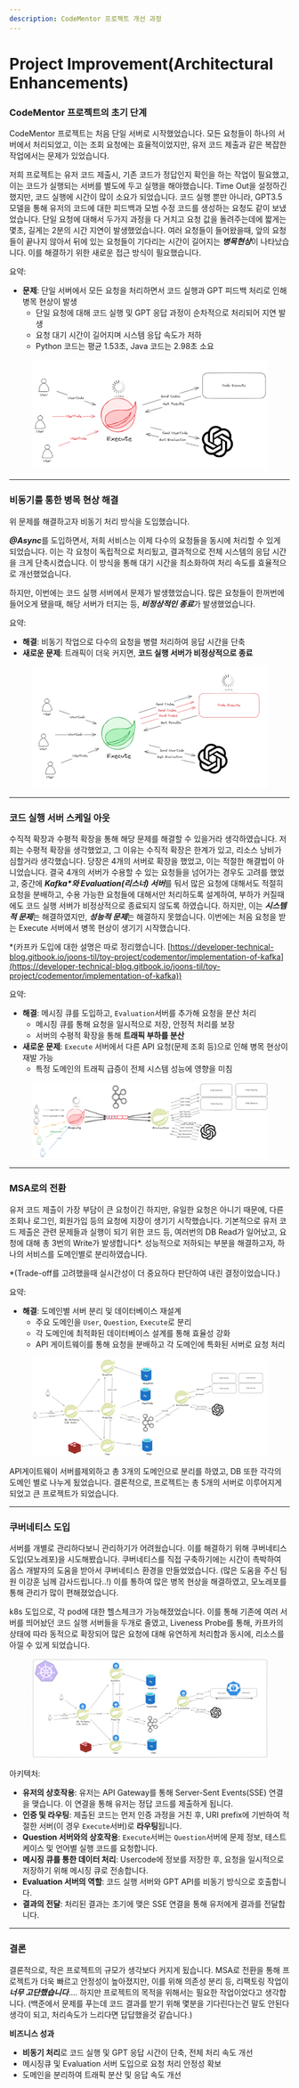 ```yaml
---
description: CodeMentor 프로젝트 개선 과정
---
```


# Project Improvement(Architectural Enhancements)

### CodeMentor 프로젝트의 초기 단계

CodeMentor 프로젝트는 처음 단일 서버로 시작했었습니다. 모든 요청들이 하나의 서버에서 처리되었고, 이는 조회 요청에는 효율적이었지만, 유저 코드 제출과 같은 복잡한 작업에서는 문제가 있었습니다.&#x20;

저희 프로젝트는 유저 코드 제출시, 기존 코드가 정답인지 확인을 하는 작업이 필요했고, 이는 코드가 실행되는 서버를 별도에 두고 실행을 해야했습니다. Time Out을 설정하긴 했지만, 코드 실행에 시간이 많이 소요가 되었습니다. 코드 실행 뿐만 아니라, GPT3.5 모델을 통해 유저의 코드에 대한 피드백과 모범 수정 코드를 생성하는 요청도 같이 보냈었습니다. 단일 요청에 대해서 두가지 과정을 다 거치고 요청 값을 돌려주는데에 짧게는 몇초, 길게는 2분의 시간 지연이 발생했었습니다. 여러 요청들이 들어왔을때, 앞의 요청들이 끝나지 않아서 뒤에 있는 요청들이 기다리는 시간이 길어지는 _**병목현상**_&#xC774; 나타났습니다. 이를 해결하기 위한 새로운 접근 방식이 필요했습니다.



요약:

* **문제**: 단일 서버에서 모든 요청을 처리하면서 코드 실행과 GPT 피드백 처리로 인해 병목 현상이 발생
  * 단일 요청에 대해 코드 실행 및 GPT 응답 과정이 순차적으로 처리되어 지연 발생
  * 요청 대기 시간이 길어지며 시스템 응답 속도가 저하
  * Python 코드는 평균 1.53초, Java 코드는 2.98초 소요

<figure><img src="../../.gitbook/assets/image (89).png" alt=""><figcaption></figcaption></figure>

***

### 비동기를 통한 병목 현상 해결

위 문제를 해결하고자 비동기 처리 방식을 도입했습니다.

_**@Async**_&#xB97C; 도입하면서,  저희 서비스는 이제 다수의 요청들을 동시에 처리할 수 있게 되었습니다. 이는 각 요청이 독립적으로 처리됬고, 결과적으로 전체 시스템의 응답 시간을 크게 단축시켰습니다. 이 방식을 통해 대기 시간을 최소화하여 처리 속도를 효율적으로 개선했었습니다.

&#x20;하지만, 이번에는 코드 실행 서버에서 문제가 발생했었습니다. 많은 요청들이 한꺼번에 들어오게 됐을때, 해당 서버가 터지는 등, _**비정상적인 종료**_&#xAC00; 발생했었습니다.

요약:

* **해결**: 비동기 작업으로 다수의 요청을 병렬 처리하여 응답 시간을 단축
* **새로운 문제**: 트래픽이 더욱 커지면, **코드 실행 서버가 비정상적으로 종료**

<figure><img src="../../.gitbook/assets/image (90).png" alt=""><figcaption></figcaption></figure>

***

### 코드 실행 서버 스케일 아웃

수직적 확장과 수평적 확장을 통해 해당 문제를 해결할 수 있을거라 생각하였습니다. 저희는 수평적 확장을 생각했었고, 그 이유는 수직적 확장은 한계가 있고, 리소스 낭비가 심할거라 생각했습니다. 당장은 4개의 서버로 확장을 했었고, 이는 적절한 해결법이 아니었습니다. 결국 4개의 서버가 수용할 수 있는 요청들을 넘어가는 경우도 고려를 했었고, 중간에 _**Kafka\*와 Evaluation(리스너) 서버**_&#xB97C; 둬서 많은 요청에 대해서도 적절히 요청을 분배하고, 수용 가능한 요청들에 대해서만 처리하도록 설계하여, 부하가 커질때에도 코드 실행 서버가 비정상적으로 종료되지 않도록 하였습니다. 하지만,  이는 _**시스템적 문제**_&#xB294; 해결하였지만, _**성능적 문제**_&#xB294; 해결하지 못했습니다. 이번에는 처음 요청을 받는 Execute 서버에서 병목 현상이 생기기 시작했습니다.

\*(카프카 도입에 대한 설명은 따로 정리했습니다. [https://developer-technical-blog.gitbook.io/joons-til/toy-project/codementor/implementation-of-kafka](https://developer-technical-blog.gitbook.io/joons-til/toy-project/codementor/implementation-of-kafka))



요약:

* **해결**: 메시징 큐를 도입하고, `Evaluation`서버를 추가해 요청을 분산 처리
  * 메시징 큐를 통해 요청을 일시적으로 저장, 안정적 처리를 보장
  * 서버의 수평적 확장을 통해 **트래픽 부하를 분산**
* **새로운 문제**: `Execute` 서버에서 다른 API 요청(문제 조회 등)으로 인해 병목 현상이 재발 가능
  * 특정 도메인의 트래픽 급증이 전체 시스템 성능에 영향을 미침

<figure><img src="../../.gitbook/assets/image (96).png" alt=""><figcaption></figcaption></figure>

***

### MSA로의 전환

유저 코드 제출이 가장 부담이 큰 요청이긴 하지만, 유일한 요청은 아니기 때문에, 다른 조회나 로그인, 회원가입 등의 요청에 지장이 생기기 시작했습니다. 기본적으로 유저 코드 제출은 관련 문제들과 실행이 되기 위한 코드 등, 여러번의 DB Read가 일어났고, 요청에 대해 총 3번의 Write가 발생합니다\*. 성능적으로 저하되는 부분을 해결하고자, 하나의 서비스를 도메인별로 분리하였습니다.

\*(Trade-off를 고려했을때 실시간성이 더 중요하다 판단하여 내린 결정이었습니다.)

요약:

* **해결**: 도메인별 서버 분리 및 데이터베이스 재설계
  * 주요 도메인을 `User`, `Question`, `Execute`로 분리
  * 각 도메인에 최적화된 데이터베이스 설계를 통해 효율성 강화
  * API 게이트웨이를 통해 요청을 분배하고 각 도메인에 특화된 서버로 요청 처리

<figure><img src="../../.gitbook/assets/image (95).png" alt=""><figcaption></figcaption></figure>

API게이트웨이 서버를제외하고 총 3개의 도메인으로 분리를 하였고, DB 또한 각각의 도메인 별로 나누게 됬었습니다.  결론적으로, 프로젝트는 총 5개의 서버로 이루어지게 되었고 큰 프로젝트가 되었습니다.

***

### 쿠버네티스 도입

서버를 개별로 관리하다보니 관리하기가 어려웠습니다. 이를 해결하기 위해 쿠버네티스 도입(모노레포)을 시도해봤습니다. 쿠버네티스를 직접 구축하기에는 시간이 촉박하여 옵스 개발자의 도움을 받아서 쿠버네티스 환경을 만들었었습니다. (많은 도움을 주신 팀원 이강훈 님께 감사드립니다..!) 이를 통하여 많은 병목 현상을 해결하였고, 모노레포를 통해 관리가 많이 편해졌었습니다.

k8s 도입으로, 각 pod에 대한 헬스체크가 가능해졌었습니다. 이를 통해 기존에 여러 서버를 띄어놨던 코드 실행 서버들을 두개로 줄였고, Liveness Probe를 통해, 카프카의 상태에 따라 동적으로 확장되어 많은 요청에 대해 유연하게 처리함과 동시에, 리소스를 아낄 수 있게 되었습니다.

<figure><img src="../../.gitbook/assets/image (97).png" alt=""><figcaption></figcaption></figure>

아키텍처:

* **유저의 상호작용**: 유저는 API Gateway를 통해 Server-Sent Events(SSE) 연결을 맺습니다. 이 연결을 통해 유저는 정답 코드를 제출하게 됩니다.
* **인증 및 라우팅**: 제출된 코드는 먼저 인증 과정을 거친 후, URI prefix에 기반하여 적절한 서버(이 경우 `Execute`서버)로 **라우팅**됩니다.
* **Question 서버와의 상호작용**: `Execute`서버는 `Question`서버에 문제 정보, 테스트케이스 및 언어별 실행 코드를 요청합니다.
* **메시징 큐를 통한 데이터 처리**: Usercode에 정보를 저장한 후, 요청을 일시적으로 저장하기 위해 메시징 큐로 전송합니다.
* **Evaluation 서버의 역할**: 코드 실행 서버와 GPT API를 비동기 방식으로 호출합니다.
* **결과의 전달**: 처리된 결과는 초기에 맺은 SSE 연결을 통해 유저에게 결과를 전달합니다.

***

### 결론

결론적으로, 작은 프로젝트의 규모가 생각보다 커지게 됬습니다. MSA로 전환을 통해 프로젝트가 더욱 빠르고 안정성이 높아졌지만, 이를 위해 의존성 분리 등, 리팩토링 작업이 _**너무 고단했습니다**_.... 하지만 프로젝트의 목적을 위해서는 필요한 작업이었다고 생각합니다.  (백준에서 문제를 푸는데 코드 결과를 받기 위해 몇분을 기다린다는건 말도 안된다 생각이 되고, 처리속도가 느리다면 답답했을것 같습니다.)

**비즈니스 성과**

* **비동기 처리**로 코드 실행 및 GPT 응답 시간이 단축, 전체 처리 속도 개선
* 메시징큐 및 Evaluation 서버 도입으로 요청 처리 안정성 확보
* 도메인을 분리하여 트래픽 분산 및 응답 속도 개선







